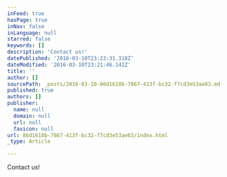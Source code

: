 ```yaml
---
inFeed: true
hasPage: true
inNav: false
inLanguage: null
starred: false
keywords: []
description: 'Contact us!'
datePublished: '2016-03-10T23:23:31.318Z'
dateModified: '2016-03-10T23:21:46.142Z'
title: ''
author: []
sourcePath: _posts/2016-03-10-86d1610b-7867-413f-bc32-f7cd3e53ae63.md
published: true
authors: []
publisher:
  name: null
  domain: null
  url: null
  favicon: null
url: 86d1610b-7867-413f-bc32-f7cd3e53ae63/index.html
_type: Article

---
```

Contact us!